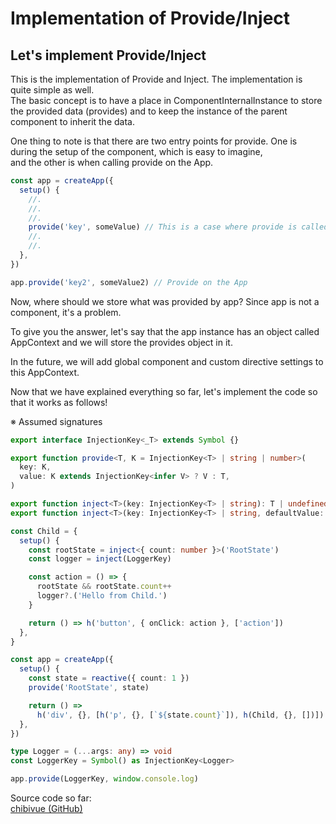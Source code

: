 # Implementation of Provide/Inject

## Let's implement Provide/Inject

This is the implementation of Provide and Inject. The implementation is quite simple as well.  
The basic concept is to have a place in ComponentInternalInstance to store the provided data (provides) and to keep the instance of the parent component to inherit the data.

One thing to note is that there are two entry points for provide. One is during the setup of the component, which is easy to imagine,  
and the other is when calling provide on the App.

```ts
const app = createApp({
  setup() {
    //.
    //.
    //.
    provide('key', someValue) // This is a case where provide is called from the component
    //.
    //.
  },
})

app.provide('key2', someValue2) // Provide on the App
```

Now, where should we store what was provided by app? Since app is not a component, it's a problem.

To give you the answer, let's say that the app instance has an object called AppContext and we will store the provides object in it.

In the future, we will add global component and custom directive settings to this AppContext.

Now that we have explained everything so far, let's implement the code so that it works as follows!

※ Assumed signatures

```ts
export interface InjectionKey<_T> extends Symbol {}

export function provide<T, K = InjectionKey<T> | string | number>(
  key: K,
  value: K extends InjectionKey<infer V> ? V : T,
)

export function inject<T>(key: InjectionKey<T> | string): T | undefined
export function inject<T>(key: InjectionKey<T> | string, defaultValue: T): T
```

```ts
const Child = {
  setup() {
    const rootState = inject<{ count: number }>('RootState')
    const logger = inject(LoggerKey)

    const action = () => {
      rootState && rootState.count++
      logger?.('Hello from Child.')
    }

    return () => h('button', { onClick: action }, ['action'])
  },
}

const app = createApp({
  setup() {
    const state = reactive({ count: 1 })
    provide('RootState', state)

    return () =>
      h('div', {}, [h('p', {}, [`${state.count}`]), h(Child, {}, [])])
  },
})

type Logger = (...args: any) => void
const LoggerKey = Symbol() as InjectionKey<Logger>

app.provide(LoggerKey, window.console.log)
```

Source code so far:  
[chibivue (GitHub)](https://github.com/chibivue-land/chibivue/tree/main/book/impls/40_basic_component_system/020_provide_inject)
